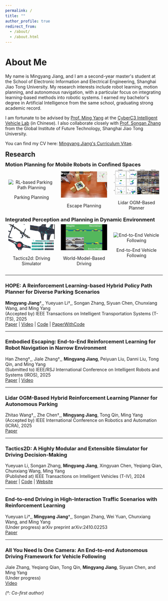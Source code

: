 ```yaml
---
permalink: /
title: ""
author_profile: true
redirect_from: 
  - /about/
  - /about.html
---
```


# About Me

My name is Mingyang Jiang, and I am a second-year master's student at the School of Electronic Information and Electrical Engineering, Shanghai Jiao Tong University. My research interests include robot learning, motion planning, and autonomous navigation, with a particular focus on integrating learning-based methods into robotic systems. I earned my bachelor's degree in Artificial Intelligence from the same school, graduating strong academic record.

I am fortunate to be advised by [Prof. Ming Yang](https://scholar.google.com/citations?user=0TCYA3YAAAAJ&hl=zh-CN&oi=ao) at the [CyberC3 Intelligent Vehicle Lab](https://cyberc3.sjtu.edu.cn/) (in Chinese). I also collaborate closely with [Prof. Songan Zhang](https://gift.sjtu.edu.cn/zsa_en/main.htm) from the Global Institute of Future Technology, Shanghai Jiao Tong University.

You can find my CV here: [Mingyang Jiang's Curriculum Vitae](../assets/Curriculum_Vitae.pdf).


<h2 style="margin: 10px 0;">Research</h2>

<h3 style="margin: 5px 0;">Motion Planning for Mobile Robots in Confined Spaces</h3>
<div style="display: flex; justify-content: space-between; align-items: center; margin-bottom: 5px;">
  <div style="flex: 1; text-align: center; margin: 0 10px;">
    <img src="../assets/deadend.gif" alt="RL-based Parking Path Planning" style="width: 100%; max-width: 300px; height: auto;">
    <p>Parking Planning</p>
  </div>
  <div style="flex: 1; text-align: center; margin: 0 10px;">
    <img src="../assets/escape.gif" alt="Escape Planning" style="width: 100%; max-width: 300px; height: auto;">
    <p>Escape Planning</p>
  </div>
  <div style="flex: 1; text-align: center; margin: 0 10px;">
    <img src="../assets/lidar-ogm.jpg" alt="Lidar OGM-Based Planner" style="width: 100%; max-width: 300px; height: auto;">
    <p>Lidar OGM-Based Planner</p>
  </div>
</div>

<h3 style="margin: 5px 0;">Integrated Perception and Planning in Dynamic Environment</h3>
<div style="display: flex; justify-content: space-between; align-items: center; margin-bottom: 5px;">
  <div style="flex: 1; text-align: center; margin: 0 10px;">
    <img src="../assets/taco2.gif" alt="Driving Simulator" style="width: 100%; max-width: 300px; height: auto;">
    <p>Tactics2d: Driving Simulator</p>
  </div>
  <div style="flex: 1; text-align: center; margin: 0 10px;">
    <img src="../assets/ramble2.gif" alt="World-Model-Based Driving" style="width: 100%; max-width: 300px; height: auto;">
    <p>World-Model-Based Driving</p>
  </div>
  <div style="flex: 1; text-align: center; margin: 0 10px;">
    <img src="../assets/vehicle-follow.gif" alt="End-to-End Vehicle Following" style="width: 100%; max-width: 300px; height: auto;">
    <p>End-to-End Vehicle Following</p>
  </div>
</div>

---

### HOPE: A Reinforcement Learning-based Hybrid Policy Path Planner for Diverse Parking Scenarios  
**Mingyang Jiang**†,, Yueyuan Li†,, Songan Zhang, Siyuan Chen, Chunxiang Wang, and Ming Yang  
(Accepted by) IEEE Transactions on Intelligent Transportation Systems (T-ITS), 2025  
[Paper](https://arxiv.org/abs/2405.20579) | [Video](https://www.youtube.com/watch?v=62w9qhjIuRI) | [Code](https://github.com/jiamiya/HOPE) | [PaperWithCode](https://paperswithcode.com/paper/hope-a-reinforcement-learning-based-hybrid)

---

### Embodied Escaping: End-to-End Reinforcement Learning for Robot Navigation in Narrow Environment  
Han Zheng†,, Jiale Zhang†,, **Mingyang Jiang**, Peiyuan Liu, Danni Liu, Tong Qin, and Ming Yang  
(Submitted to) IEEE/RSJ International Conference on Intelligent Robots and Systems (IROS), 2025  
[Paper](https://arxiv.org/abs/2503.03208) | [Video](https://youtu.be/kBaaYWGhNuE)

---

### Lidar OGM-Based Hybrid Reinforcement Learning Planner for Autonomous Parking  
Zhitao Wang†,, Zhe Chen†,, **Mingyang Jiang**, Tong Qin, Ming Yang  
(Accepted by) IEEE International Conference on Robotics and Automation (ICRA), 2025  
[Paper](https://arxiv.org/abs/2502.18846)

---

### Tactics2D: A Highly Modular and Extensible Simulator for Driving Decision-Making  
Yueyuan Li, Songan Zhang, **Mingyang Jiang**, Xingyuan Chen, Yeqiang Qian, Chunxiang Wang, Ming Yang  
(Published at) IEEE Transactions on Intelligent Vehicles (T-IV), 2024  
[Paper](https://ieeexplore.ieee.org/abstract/document/10561544) | [Code](https://github.com/WoodOxen/tactics2d) | [Website](https://tactics2d.readthedocs.io/en/latest/)

---

### End-to-end Driving in High-Interaction Traffic Scenarios with Reinforcement Learning  
Yueyuan Li†,, **Mingyang Jiang**†,, Songan Zhang, Wei Yuan, Chunxiang Wang, and Ming Yang  
(Under progress) arXiv preprint arXiv:2410.02253  
[Paper](https://arxiv.org/abs/2410.02253)

---

### All You Need Is One Camera: An End-to-end Autonomous Driving Framework for Vehicle Following  
Jiale Zhang, Yeqiang Qian, Tong Qin, **Mingyang Jiang**, Siyuan Chen, and Ming Yang  
(Under progress)  
[Video](https://www.youtube.com/watch?v=zL1bcVb9kqQ)

*(†: Co-first author)*


